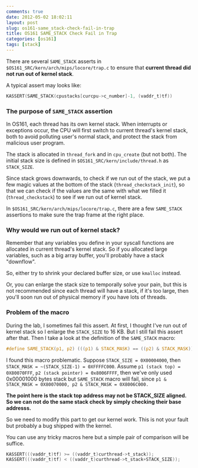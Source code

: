 ```yaml
---
comments: true
date: 2012-05-02 18:02:11
layout: post
slug: os161-same_stack-check-fail-in-trap
title: OS161 SAME_STACK Check Fail in Trap
categories: [os161]
tags: [stack]
---
```


There are several `SAME_STACK` asserts in `$OS161_SRC/kern/arch/mips/locore/trap.c` to
ensure that **current thread did not run out of kernel stack**. 

<!-- more -->

A typical assert may looks like:

``` c
KASSERT(SAME_STACK(cpustacks[curcpu->c_number]-1, (vaddr_t)tf)) 
```

### The purpose of `SAME_STACK` assertion

In OS161, each thread has its own kernel stack. When interrupts or exceptions
occur, the CPU will first switch to current thread's kernel stack, both to avoid
polluting user's normal stack, and protect the stack from malicious user
program.

The stack is allocated in `thread_fork` and in `cpu_create` (but not both). The
initial stack size is defined in `$OS161_SRC/kern/include/thread.h` as
`STACK_SIZE`.

Since stack grows downwards, to check if we run out of the stack, we put a few
magic values at the bottom of the stack (`thread_checkstack_init`), so that we
can check if the values are the same with what we filled it
(`thread_checkstack`) to see if we run out of kernel stack.

In `$OS161_SRC/kern/arch/mips/locore/trap.c`, there are a few `SAME_STACK`
assertions to make sure the trap frame at the right place.

### Why would we run out of kernel stack?

Remember that any variables you define in your syscall functions are allocated
in current thread's kernel stack. So if you allocated large variables, such as a
big array buffer, you'll probably have a stack "downflow".

So, either try to shrink your declared buffer size, or use `kmalloc` instead.

Or, you can enlarge the stack size to temporally solve your pain, but this is
not recommended since each thread will have a stack, if it's too large, then
you'll soon run out of physical memory if you have lots of threads.


### Problem of the macro

During the lab, I sometimes fail this assert. At first, I thought I've run
out of kernel stack so I enlarge the `STACK_SIZE` 
to 16 KB. But I still fail this assert after that. Then I take a look at the
definition of the `SAME_STACK` macro:

``` c
#define SAME_STACK(p1, p2) (((p1) & STACK_MASK) == ((p2) & STACK_MASK)) 
```

I found this macro problematic. Suppose `STACK_SIZE = 0X00004000`, then
`STACK_MASK = ~(STACK_SIZE-1) = 0XFFFFC000`. Assume `p1 (stack top) =
0X80070FFF`, `p2 (stack pointer) = 0x8006FFFF`, then we've only used 0x00001000
bytes stack but `SAME_STACK` macro will fail, since `p1 & STACK_MASK =
0X80070000, p2 & STACK_MASK = 0X8006C000.`

**The point here is the stack top address may not be STACK_SIZE aligned. So we
can not do the same stack check by simply checking their base addresss.**

So we need to modify this part to get our kernel work. This is not your fault
but probably a bug shipped with the kernel.

You can use any tricky macros here but a simple pair of comparison will be
suffice.

``` c
KASSERT(((vaddr_t)tf) >= ((vaddr_t)curthread->t_stack)); 
KASSERT(((vaddr_t)tf) < ((vaddr_t)curthread->t_stack+STACK_SIZE));
```
